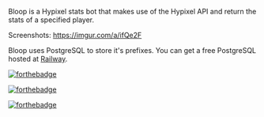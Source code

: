 Bloop is a Hypixel stats bot that makes use of the Hypixel API and return the stats of a specified player.

Screenshots:
https://imgur.com/a/ifQe2F

Bloop uses PostgreSQL to store it's prefixes. You can get a free PostgreSQL hosted at <a href = "https://railway.app/" target = "_blank">Railway</a>.

[![forthebadge](https://forthebadge.com/images/badges/built-with-love.svg)](https://forthebadge.com)

[![forthebadge](https://forthebadge.com/images/badges/made-with-python.svg)](https://forthebadge.com)

[![forthebadge](https://forthebadge.com/images/badges/you-didnt-ask-for-this.svg)](https://forthebadge.com)
